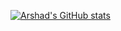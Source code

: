 [![Arshad's GitHub stats](https://github-readme-stats.vercel.app/api?username=Arshad221b)](https://github.com/Arshad221b/github-readme-stats)
